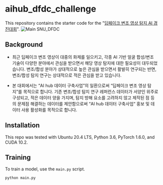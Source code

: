 # aihub_dfdc_challenge

This repository contains the starter code for the "[딥페이크 변조 영상 탐지 AI 경진대회](https://dacon.io/competitions/official/235655/overview/)".
![Main  SNU_DFDC](https://user-images.githubusercontent.com/13975787/96542402-fa841f80-12dc-11eb-95a6-baceb25ae80c.png)

## Background
* 최근 딥페이크 변조 영상이 대중의 화제를 일으키고, 각종 AI 기반 얼굴 합성/변조 기술이 다양한 분야에서 관심을 받으면서 해당 영상 탐지에 대한 필요성이 대두되었습니다. 변조/합성 분야가 상대적으로 높은 관심을 받으면서 활발히 연구되는 반면, 변조/합성 탐지 연구는 상대적으로 적은 관심을 받고 있습니다. 

* 본 대회에서는 “AI hub 데이터 구축사업”의 일환으로써 “딥페이크 변조 영상 탐지”를 목적으로 합니다. 기존 변조/합성 탐지 연구 레퍼런스 데이터가 서양인 위주로 구성되고, 적은 데이터 양을 가지며, 탐지 방해 요소를 고려하지 않고 제작된 점 등의 문제점 해결하는 데이터를 제안함으로써 “AI hub 데이터 구축사업“ 홍보 및 데이터 사용 활성화를 목적으로 합니다.

## Installation
This repo was tested with Ubuntu 20.4 LTS, Python 3.6, PyTorch 1.6.0, and CUDA 10.2.

## Training
To train a model, use the `main.py` script.

``` bash
python main.py
```
